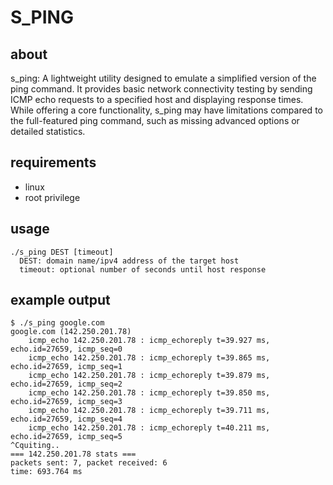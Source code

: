 # S_PING
## about
s_ping: A lightweight utility designed to emulate a simplified version of the ping command. It provides basic network connectivity testing by sending ICMP echo requests to a specified host and displaying response times.
While offering a core functionality, s_ping may have limitations compared to the full-featured ping command, such as missing advanced options or detailed statistics.
## requirements
- linux
- root privilege
## usage
```
./s_ping DEST [timeout]
  DEST: domain name/ipv4 address of the target host
  timeout: optional number of seconds until host response
```
## example output
```
$ ./s_ping google.com
google.com (142.250.201.78)
	icmp_echo 142.250.201.78 : icmp_echoreply t=39.927 ms, echo.id=27659, icmp_seq=0
	icmp_echo 142.250.201.78 : icmp_echoreply t=39.865 ms, echo.id=27659, icmp_seq=1
	icmp_echo 142.250.201.78 : icmp_echoreply t=39.879 ms, echo.id=27659, icmp_seq=2
	icmp_echo 142.250.201.78 : icmp_echoreply t=39.850 ms, echo.id=27659, icmp_seq=3
	icmp_echo 142.250.201.78 : icmp_echoreply t=39.711 ms, echo.id=27659, icmp_seq=4
	icmp_echo 142.250.201.78 : icmp_echoreply t=40.211 ms, echo.id=27659, icmp_seq=5
^Cquiting..
=== 142.250.201.78 stats ===
packets sent: 7, packet received: 6
time: 693.764 ms
```
